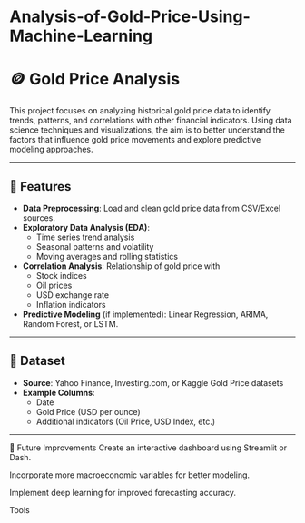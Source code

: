 # Analysis-of-Gold-Price-Using-Machine-Learning
# 🪙 Gold Price Analysis

This project focuses on analyzing historical gold price data to identify trends, patterns, and correlations with other financial indicators. Using data science techniques and visualizations, the aim is to better understand the factors that influence gold price movements and explore predictive modeling approaches.

---

## 📌 Features

- **Data Preprocessing**: Load and clean gold price data from CSV/Excel sources.  
- **Exploratory Data Analysis (EDA)**:  
  - Time series trend analysis  
  - Seasonal patterns and volatility  
  - Moving averages and rolling statistics  
- **Correlation Analysis**: Relationship of gold price with  
  - Stock indices  
  - Oil prices  
  - USD exchange rate  
  - Inflation indicators  
- **Predictive Modeling** (if implemented): Linear Regression, ARIMA, Random Forest, or LSTM.

---

## 📂 Dataset

- **Source**: Yahoo Finance, Investing.com, or Kaggle Gold Price datasets  
- **Example Columns**:  
  - Date  
  - Gold Price (USD per ounce)  
  - Additional indicators (Oil Price, USD Index, etc.)

---

📌 Future Improvements
Create an interactive dashboard using Streamlit or Dash.

Incorporate more macroeconomic variables for better modeling.

Implement deep learning for improved forecasting accuracy.




Tools


